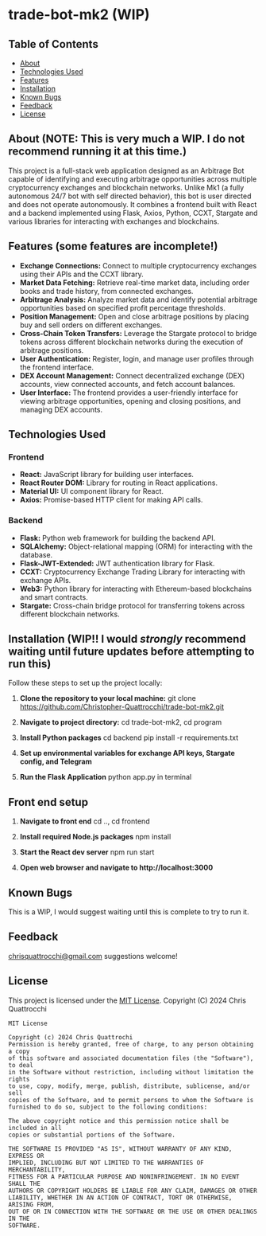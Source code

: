 # trade-bot-mk2 (WIP)

## Table of Contents

- [About](#about)
- [Technologies Used](#technologies-used)
- [Features](#features)
- [Installation](#installation)
- [Known Bugs](#known-bugs)
- [Feedback](#feedback)
- [License](#license)

## About (NOTE: This is very much a WIP. I do not recommend running it at this time.)

This project is a full-stack web application designed as an Arbitrage Bot capable of identifying and executing arbitrage opportunities across multiple cryptocurrency exchanges and blockchain networks. Unlike Mk1 (a fully autonomous 24/7 bot with self directed behavior), this bot is user directed and does not operate autonomously. It combines a frontend built with React and a backend implemented using Flask, Axios, Python, CCXT, Stargate and various libraries for interacting with exchanges and blockchains.

## Features (some features are incomplete!)

- **Exchange Connections:** Connect to multiple cryptocurrency exchanges using their APIs and the CCXT library.
- **Market Data Fetching:** Retrieve real-time market data, including order books and trade history, from connected exchanges.
- **Arbitrage Analysis:** Analyze market data and identify potential arbitrage opportunities based on specified profit percentage thresholds.
- **Position Management:** Open and close arbitrage positions by placing buy and sell orders on different exchanges.
- **Cross-Chain Token Transfers:** Leverage the Stargate protocol to bridge tokens across different blockchain networks during the execution of arbitrage positions.
- **User Authentication:** Register, login, and manage user profiles through the frontend interface.
- **DEX Account Management:** Connect decentralized exchange (DEX) accounts, view connected accounts, and fetch account balances.
- **User Interface:** The frontend provides a user-friendly interface for viewing arbitrage opportunities, opening and closing positions, and managing DEX accounts.

## Technologies Used

### Frontend

- **React:** JavaScript library for building user interfaces.
- **React Router DOM:** Library for routing in React applications.
- **Material UI:** UI component library for React.
- **Axios:** Promise-based HTTP client for making API calls.

### Backend

- **Flask:** Python web framework for building the backend API.
- **SQLAlchemy:** Object-relational mapping (ORM) for interacting with the database.
- **Flask-JWT-Extended:** JWT authentication library for Flask.
- **CCXT:** Cryptocurrency Exchange Trading Library for interacting with exchange APIs.
- **Web3:** Python library for interacting with Ethereum-based blockchains and smart contracts.
- **Stargate:** Cross-chain bridge protocol for transferring tokens across different blockchain networks.

## Installation (WIP!! I would *strongly* recommend waiting until future updates before attempting to run this)

Follow these steps to set up the project locally:

1. **Clone the repository to your local machine:**
   git clone https://github.com/Christopher-Quattrocchi/trade-bot-mk2.git

2. **Navigate to project directory:**
   cd trade-bot-mk2, cd program

3. **Install Python packages**
   cd backend
   pip install -r requirements.txt

4. **Set up environmental variables for exchange API keys, Stargate config, and Telegram**

5. **Run the Flask Application**
   python app.py in terminal

## Front end setup

1. **Navigate to front end**
   cd .., cd frontend

2. **Install required Node.js packages**
   npm install
  
3. **Start the React dev server**
   npm run start

4. **Open web browser and navigate to http://localhost:3000**

## Known Bugs 
This is a WIP, I would suggest waiting until this is complete to try to run it.

## Feedback
chrisquattrocchi@gmail.com suggestions welcome!

## License

This project is licensed under the [MIT License](https://opensource.org/licenses/MIT). Copyright (C) 2024 Chris Quattrocchi

```
MIT License

Copyright (c) 2024 Chris Quattrochi
Permission is hereby granted, free of charge, to any person obtaining a copy
of this software and associated documentation files (the "Software"), to deal
in the Software without restriction, including without limitation the rights
to use, copy, modify, merge, publish, distribute, sublicense, and/or sell
copies of the Software, and to permit persons to whom the Software is
furnished to do so, subject to the following conditions:

The above copyright notice and this permission notice shall be included in all
copies or substantial portions of the Software.

THE SOFTWARE IS PROVIDED "AS IS", WITHOUT WARRANTY OF ANY KIND, EXPRESS OR
IMPLIED, INCLUDING BUT NOT LIMITED TO THE WARRANTIES OF MERCHANTABILITY,
FITNESS FOR A PARTICULAR PURPOSE AND NONINFRINGEMENT. IN NO EVENT SHALL THE
AUTHORS OR COPYRIGHT HOLDERS BE LIABLE FOR ANY CLAIM, DAMAGES OR OTHER
LIABILITY, WHETHER IN AN ACTION OF CONTRACT, TORT OR OTHERWISE, ARISING FROM,
OUT OF OR IN CONNECTION WITH THE SOFTWARE OR THE USE OR OTHER DEALINGS IN THE
SOFTWARE.